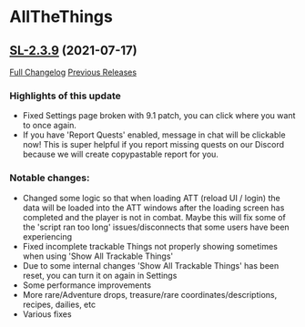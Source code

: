 # AllTheThings

## [SL-2.3.9](https://github.com/DFortun81/AllTheThings/tree/SL-2.3.9) (2021-07-17)
[Full Changelog](https://github.com/DFortun81/AllTheThings/compare/SL-2.3.8...SL-2.3.9) [Previous Releases](https://github.com/DFortun81/AllTheThings/releases)

### Highlights of this update

- Fixed Settings page broken with 9.1 patch, you can click where you want to once again.
- If you have 'Report Quests' enabled, message in chat will be clickable now! This is super helpful if you report missing quests on our Discord because we will create copypastable report for you.

### Notable changes:

- Changed some logic so that when loading ATT (reload UI / login) the data will be loaded into the ATT windows after the loading screen has completed and the player is not in combat. Maybe this will fix some of the 'script ran too long' issues/disconnects that some users have been experiencing
- Fixed incomplete trackable Things not properly showing sometimes when using 'Show All Trackable Things'
- Due to some internal changes 'Show All Trackable Things' has been reset, you can turn it on again in Settings
- Some performance improvements
- More rare/Adventure drops, treasure/rare coordinates/descriptions, recipes, dailies, etc
- Various fixes
